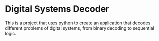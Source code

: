 # Digital Systems Decoder
This is a project that uses python to create an application that decodes different problems of digital systems, from binary decoding to sequential logic.